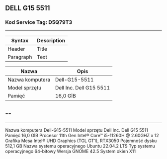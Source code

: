 ## DELL G15 5511 
### Kod Service Tag: D5Q79T3
---

| Syntax      | Description |
| ----------- | ----------- |
| Header      | Title       |
| Paragraph   | Text        |

| Nazwa           | Opis |
| --------------- | ----------------------- |
|Nazwa komputera  | Dell-G15-5511           |
|Model sprzętu    |  Dell Inc. Dell G15 5511|
|Pamięć           |  16,0 GİB               |

--
---
----

Nazwa komputera   Dell-G15-5511
Model sprzętu   Dell Inc. Dell G15 5511
Pamięć    16,0 GİB
Procesor    11th Gen Intel® Core™ i5-11260H @ 2.60GHZ x 12
Grafika   Mesa Intel® UHD Graphics (TGL GT1), RTX3050
Pojemność dysku   512,1 GB
Nazwa systemu operacyjnego    Ubuntu 22.04.2 LTS
Typ systemu operacyjnego    64-bitowy
Wersja GNOME    42.5
System okien    X11
